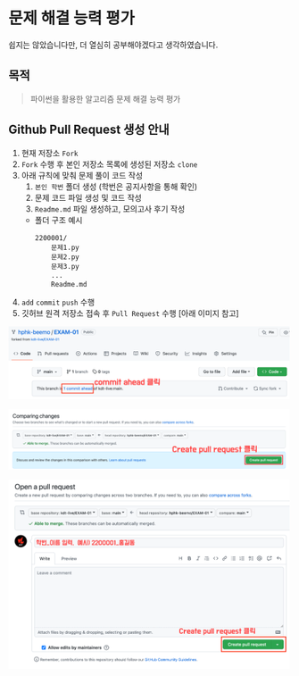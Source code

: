 # 문제 해결 능력 평가
쉽지는 않았습니다만, 더 열심히 공부해야겠다고 생각하였습니다.


## 목적
> 파이썬을 활용한 알고리즘 문제 해결 능력 평가

## Github Pull Request 생성 안내
1. 현재 저장소 `Fork`
2. `Fork` 수행 후 본인 저장소 목록에 생성된 저장소 `clone` 
3. 아래 규칙에 맞춰 문제 풀이 코드 작성
	1. `본인 학번` 폴더 생성 (학번은 공지사항을 통해 확인)
	2. 문제 코드 파일 생성 및 코드 작성 
	3. `Readme.md` 파일 생성하고, 모의고사 후기 작성
   - 폴더 구조 예시
	   ```plain
	   2200001/
	       문제1.py
		   문제2.py
		   문제3.py
	       ...
	       Readme.md
	   ```
4. `add` `commit`  `push` 수행
5. 깃허브 원격 저장소 접속 후 `Pull Request` 수행 [아래 이미지 참고]

![](assets/pr_1.png)

![](assets/pr_2.png)

![](assets/pr_3.png)